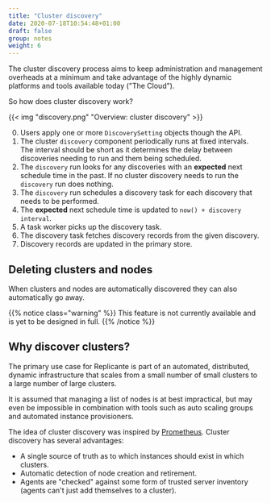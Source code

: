 ```yaml
---
title: "Cluster discovery"
date: 2020-07-18T10:54:48+01:00
draft: false
group: notes
weight: 6
---
```


The cluster discovery process aims to keep administration and management overheads at a minimum
and take advantage of the highly dynamic platforms and tools available today ("The Cloud").

So how does cluster discovery work?

{{< img "discovery.png" "Overview: cluster discovery" >}}

  0. Users apply one or more `DiscoverySetting` objects though the API.
  1. The cluster `discovery` component periodically runs at fixed intervals.
     The interval should be short as it determines the delay between
     discoveries needing to run and them being scheduled.
  2. The `discovery` run looks for any discoveries with an **expected** next schedule time in the past.
     If no cluster discovery needs to run the `discovery` run does nothing.
  3. The `discovery` run schedules a discovery task for each discovery that needs to be performed.
  4. The **expected** next schedule time is updated to `now() + discovery interval`.
  5. A task worker picks up the discovery task.
  6. The discovery task fetches discovery records from the given discovery.
  7. Discovery records are updated in the primary store.

## Deleting clusters and nodes

When clusters and nodes are automatically discovered they can also automatically go away.

{{% notice class="warning" %}}
This feature is not currently available and is yet to be designed in full.
{{% /notice %}}

## Why discover clusters?

The primary use case for Replicante is part of an automated, distributed, dynamic infrastructure
that scales from a small number of small clusters to a large number of large clusters.

It is assumed that managing a list of nodes is at best impractical, but may even be impossible
in combination with tools such as auto scaling groups and automated instance provisioners.

The idea of cluster discovery was inspired by [Prometheus](https://prometheus.io/).
Cluster discovery has several advantages:

* A single source of truth as to which instances should exist in which clusters.
* Automatic detection of node creation and retirement.
* Agents are "checked" against some form of trusted server inventory
  (agents can't just add themselves to a cluster).
